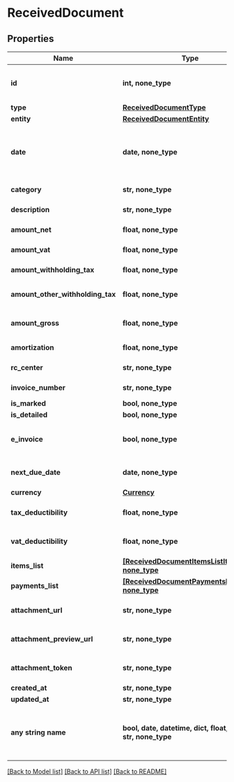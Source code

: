 # ReceivedDocument


## Properties
Name | Type | Description | Notes
------------ | ------------- | ------------- | -------------
**id** | **int, none_type** | Unique identifier of the document. | [optional] 
**type** | [**ReceivedDocumentType**](ReceivedDocumentType.md) |  | [optional] 
**entity** | [**ReceivedDocumentEntity**](ReceivedDocumentEntity.md) |  | [optional] 
**date** | **date, none_type** | Date of the document [If not specified, today date is used]. | [optional] 
**category** | **str, none_type** | Document category. | [optional] 
**description** | **str, none_type** | Document description. | [optional] 
**amount_net** | **float, none_type** | Total net amount. | [optional] 
**amount_vat** | **float, none_type** | Total vat amount. | [optional] 
**amount_withholding_tax** | **float, none_type** | Withholding tax amount. | [optional] 
**amount_other_withholding_tax** | **float, none_type** | Other withholding tax amount. | [optional] 
**amount_gross** | **float, none_type** | [Read Only] Total gross amount. | [optional] [readonly] 
**amortization** | **float, none_type** | Amortization value | [optional] 
**rc_center** | **str, none_type** | Revenue center. | [optional] 
**invoice_number** | **str, none_type** | Invoice number | [optional] 
**is_marked** | **bool, none_type** |  | [optional] 
**is_detailed** | **bool, none_type** |  | [optional] 
**e_invoice** | **bool, none_type** | [Read Only] Indicates if this is an e-invoice. | [optional] 
**next_due_date** | **date, none_type** | [Read Only] Next due date. | [optional] [readonly] 
**currency** | [**Currency**](Currency.md) |  | [optional] 
**tax_deductibility** | **float, none_type** | Tax deducibility percentage. | [optional] 
**vat_deductibility** | **float, none_type** | Vat deducibility percentage. | [optional] 
**items_list** | [**[ReceivedDocumentItemsListItem], none_type**](ReceivedDocumentItemsListItem.md) |  | [optional] 
**payments_list** | [**[ReceivedDocumentPaymentsListItem], none_type**](ReceivedDocumentPaymentsListItem.md) |  | [optional] 
**attachment_url** | **str, none_type** | [Read Only] Attachment url. | [optional] [readonly] 
**attachment_preview_url** | **str, none_type** | [Read Only] Attachment preview url. | [optional] [readonly] 
**attachment_token** | **str, none_type** | Uploaded attachement token. | [optional] 
**created_at** | **str, none_type** |  | [optional] 
**updated_at** | **str, none_type** |  | [optional] 
**any string name** | **bool, date, datetime, dict, float, int, list, str, none_type** | any string name can be used but the value must be the correct type | [optional]

[[Back to Model list]](../README.md#documentation-for-models) [[Back to API list]](../README.md#documentation-for-api-endpoints) [[Back to README]](../README.md)


